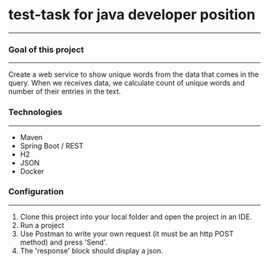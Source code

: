 # test-task for java developer position

---
### Goal of this project

---
 Create a web service to show unique words from
the data that comes in the query.
When we receives data, we calculate count of unique words and 
number of their entries in the text.

### Technologies

---
 - Maven 
 - Spring Boot / REST
 - H2
 - JSON 
 - Docker

### Configuration 

---

1. Clone this project into your local folder and open the project in an IDE. 
2. Run a project
3. Use Postman to write your own request (it must be an http POST method) and press 'Send'.
4. The 'response' block should display a json. 
